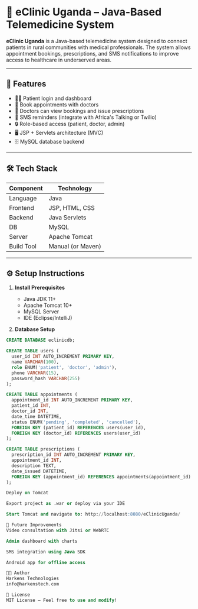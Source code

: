 # 🏥 eClinic Uganda – Java-Based Telemedicine System

**eClinic Uganda** is a Java-based telemedicine system designed to connect patients in rural communities with medical professionals. The system allows appointment bookings, prescriptions, and SMS notifications to improve access to healthcare in underserved areas.

---

## 📌 Features

- 🧑‍⚕️ Patient login and dashboard
- 📅 Book appointments with doctors
- 💬 Doctors can view bookings and issue prescriptions
- 📲 SMS reminders (integrate with Africa's Talking or Twilio)
- 🔒 Role-based access (patient, doctor, admin)
- 🖥️ JSP + Servlets architecture (MVC)
- 🗄️ MySQL database backend

---

## 🛠️ Tech Stack

| Component   | Technology         |
|------------|--------------------|
| Language    | Java               |
| Frontend    | JSP, HTML, CSS     |
| Backend     | Java Servlets      |
| DB          | MySQL              |
| Server      | Apache Tomcat      |
| Build Tool  | Manual (or Maven)  |



---

## ⚙️ Setup Instructions

1. **Install Prerequisites**
   - Java JDK 11+
   - Apache Tomcat 10+
   - MySQL Server
   - IDE (Eclipse/IntelliJ)

2. **Database Setup**
```sql
CREATE DATABASE eclinicdb;

CREATE TABLE users (
  user_id INT AUTO_INCREMENT PRIMARY KEY,
  name VARCHAR(100),
  role ENUM('patient', 'doctor', 'admin'),
  phone VARCHAR(15),
  password_hash VARCHAR(255)
);

CREATE TABLE appointments (
  appointment_id INT AUTO_INCREMENT PRIMARY KEY,
  patient_id INT,
  doctor_id INT,
  date_time DATETIME,
  status ENUM('pending', 'completed', 'cancelled'),
  FOREIGN KEY (patient_id) REFERENCES users(user_id),
  FOREIGN KEY (doctor_id) REFERENCES users(user_id)
);

CREATE TABLE prescriptions (
  prescription_id INT AUTO_INCREMENT PRIMARY KEY,
  appointment_id INT,
  description TEXT,
  date_issued DATETIME,
  FOREIGN KEY (appointment_id) REFERENCES appointments(appointment_id)
);

Deploy on Tomcat

Export project as .war or deploy via your IDE

Start Tomcat and navigate to: http://localhost:8080/eClinicUganda/

📩 Future Improvements
Video consultation with Jitsi or WebRTC

Admin dashboard with charts

SMS integration using Java SDK

Android app for offline access

👨‍💻 Author
Harkens Technologies
info@harkenstech.com

📜 License
MIT License – Feel free to use and modify!